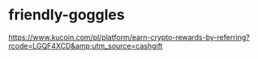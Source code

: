 # friendly-goggles
 https://www.kucoin.com/pl/platform/earn-crypto-rewards-by-referring?rcode=LGQF4XCD&amp;utm_source=cashgift
